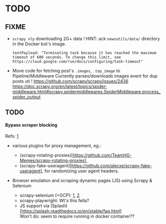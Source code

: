 # TODO

## FIXME

* `scrapy nlp` downloading 2G+ data !
  HINT: ack `newsutils/data/` directory in the Docker bot's image.

  ```
  textPayload: "Terminating task because it has reached the maximum timeout of 600 seconds. To change this limit, see https://cloud.google.com/run/docs/configuring/task-timeout"
  ```


* Move code for fetching post's `.images`, `.top_image` to Pipeline/Middleware
  Currently parses/downloads images event for dup posts uti !
    https://github.com/scrapy/scrapy/issues/2436
    https://doc.scrapy.org/en/latest/topics/spider-middleware.html#scrapy.spidermiddlewares.SpiderMiddleware.process_spider_output


## TODO

#### Bypass scraper blocking

Refs: [1](https://scrapfly.io/blog/web-scraping-with-scrapy/)


- various plugins for proxy management, eg.:
  - (scrapy-rotating-proxies)[https://github.com/TeamHG-Memex/scrapy-rotating-proxies],
  - (scrapy-fake-useragent)[https://github.com/alecxe/scrapy-fake-useragent], for randomizing user agent headers. 

- Browser emulation and scraping dynamic pages (JS) using Scrapy & Selenium
  - scrapy-selenium (+GCP): 
    [1](https://youtu.be/2LwrUu9yTAo),
    [2](https://www.roelpeters.be/how-to-deploy-a-scraping-script-and-selenium-in-google-cloud-run/)
  - scrapy-playwright: Wt's this fella?
  - JS support via (Splash)[https://splash.readthedocs.io/en/stable/faq.html]  \
    Won't do: seem to require running in docker container??
